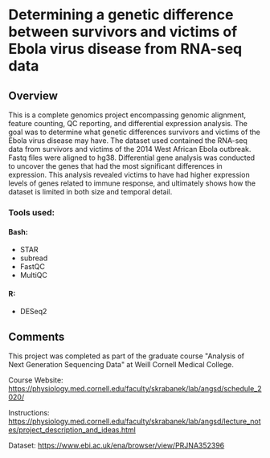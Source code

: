 # Determining a genetic difference between survivors and victims of Ebola virus disease from RNA-seq data

## Overview

This is a complete genomics project encompassing genomic alignment, feature counting, QC reporting, and differential expression analysis. The goal was to determine what genetic differences survivors and victims of the Ebola virus disease may have. The dataset used contained the RNA-seq data from survivors and victims of the 2014 West African Ebola outbreak. Fastq files were aligned to hg38. Differential gene analysis was conducted to uncover the genes that had the most significant differences in expression. This analysis revealed victims to have had higher expression levels of genes related to immune response, and ultimately shows how the dataset is limited in both size and temporal detail.    

### Tools used:

  #### Bash:
  - STAR
  - subread
  - FastQC
  - MultiQC
  #### R:
  - DESeq2

## Comments

This project was completed as part of the graduate course "Analysis of Next Generation Sequencing Data" at Weill Cornell Medical College. 

Course Website:
https://physiology.med.cornell.edu/faculty/skrabanek/lab/angsd/schedule_2020/

Instructions:
https://physiology.med.cornell.edu/faculty/skrabanek/lab/angsd/lecture_notes/project_description_and_ideas.html

Dataset: 
https://www.ebi.ac.uk/ena/browser/view/PRJNA352396
